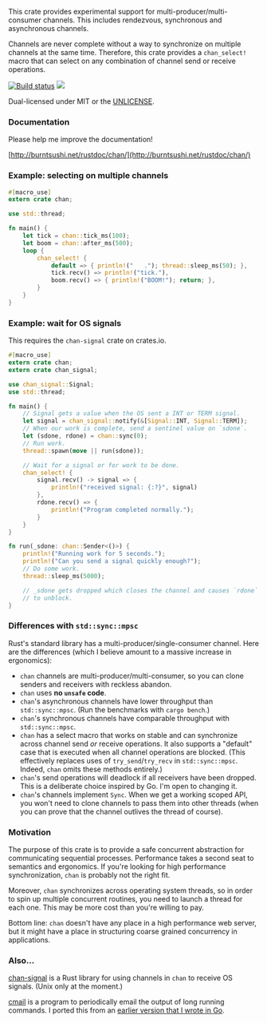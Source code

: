 This crate provides experimental support for multi-producer/multi-consumer
channels. This includes rendezvous, synchronous and asynchronous channels.

Channels are never complete without a way to synchronize on multiple channels
at the same time. Therefore, this crate provides a `chan_select!` macro that
can select on any combination of channel send or receive operations.

[![Build status](https://api.travis-ci.org/BurntSushi/chan.png)](https://travis-ci.org/BurntSushi/chan)
[![](http://meritbadge.herokuapp.com/chan)](https://crates.io/crates/chan)

Dual-licensed under MIT or the [UNLICENSE](http://unlicense.org).


### Documentation

Please help me improve the documentation!

[http://burntsushi.net/rustdoc/chan/](http://burntsushi.net/rustdoc/chan/)


### Example: selecting on multiple channels

```rust
#[macro_use]
extern crate chan;

use std::thread;

fn main() {
    let tick = chan::tick_ms(100);
    let boom = chan::after_ms(500);
    loop {
        chan_select! {
            default => { println!("   ."); thread::sleep_ms(50); },
            tick.recv() => println!("tick."),
            boom.recv() => { println!("BOOM!"); return; },
        }
    }
}
```


### Example: wait for OS signals

This requires the `chan-signal` crate on crates.io.

```rust
#[macro_use]
extern crate chan;
extern crate chan_signal;

use chan_signal::Signal;
use std::thread;

fn main() {
    // Signal gets a value when the OS sent a INT or TERM signal.
    let signal = chan_signal::notify(&[Signal::INT, Signal::TERM]);
    // When our work is complete, send a sentinel value on `sdone`.
    let (sdone, rdone) = chan::sync(0);
    // Run work.
    thread::spawn(move || run(sdone));

    // Wait for a signal or for work to be done.
    chan_select! {
        signal.recv() -> signal => {
            println!("received signal: {:?}", signal)
        },
        rdone.recv() => {
            println!("Program completed normally.");
        }
    }
}

fn run(_sdone: chan::Sender<()>) {
    println!("Running work for 5 seconds.");
    println!("Can you send a signal quickly enough?");
    // Do some work.
    thread::sleep_ms(5000);

    // _sdone gets dropped which closes the channel and causes `rdone`
    // to unblock.
}
```


### Differences with `std::sync::mpsc`

Rust's standard library has a multi-producer/single-consumer channel. Here are
the differences (which I believe amount to a massive increase in ergonomics):

* `chan` channels are multi-producer/multi-consumer, so you can clone senders
  and receivers with reckless abandon.
* `chan` uses **no `unsafe` code**.
* `chan`'s asynchronous channels have lower throughput than `std::sync::mpsc`.
  (Run the benchmarks with `cargo bench`.)
* `chan`'s synchronous channels have comparable throughput with
  `std::sync::mpsc`.
* `chan` has a select macro that works on stable and can synchronize across
  channel send *or* receive operations. It also supports a "default" case
  that is executed when all channel operations are blocked. (This effectively
  replaces uses of `try_send`/`try_recv` in `std::sync::mpsc`. Indeed, `chan`
  omits these methods entirely.)
* `chan`'s send operations will deadlock if all receivers have been dropped.
  This is a deliberate choice inspired by Go. I'm open to changing it.
* `chan`'s channels implement `Sync`. When we get a working scoped API, you
  won't need to clone channels to pass them into other threads (when you can
  prove that the channel outlives the thread of course).


### Motivation

The purpose of this crate is to provide a safe concurrent abstraction for
communicating sequential processes. Performance takes a second seat to
semantics and ergonomics. If you're looking for high performance
synchronization, `chan` is probably not the right fit.

Moreover, `chan` synchronizes across operating system threads, so in order to
spin up multiple concurrent routines, you need to launch a thread for each one.
This may be more cost than you're willing to pay.

Bottom line: `chan` doesn't have any place in a high performance web server,
but it might have a place in structuring coarse grained concurrency in
applications.


### Also...

[chan-signal](https://github.com/BurntSushi/chan-signal) is a Rust library
for using channels in `chan` to receive OS signals. (Unix only at the moment.)

[cmail](https://github.com/BurntSushi/rust-cmail) is a program to periodically
email the output of long running commands. I ported this from an
[earlier version that I wrote in Go](https://github.com/BurntSushi/cmail).
